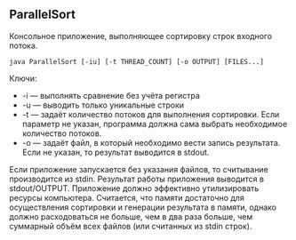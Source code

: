 ## ParallelSort
Консольное приложение, выполняющее сортировку строк входного потока.

```
java ParallelSort [-iu] [-t THREAD_COUNT] [-o OUTPUT] [FILES...]
```

Ключи:
* -i &mdash; выполнять сравнение без учёта регистра
* -u &mdash; выводить только уникальные строки
* -t &mdash; задаёт количество потоков для выполнения сортировки. Если параметр
не указан, программа должна сама выбрать необходимое количество потоков.
* -o &mdash; задаёт файл, в который необходимо вести запись результата. Если не
указан, то результат выводится в stdout.

Если приложение запускается без указания файлов, то считывание производится из
stdin. Результат работы приложения выводится в stdout/OUTPUT. Приложение должно
эффективно утилизировать ресурсы компьютера. Считается, что памяти достаточно для
осуществления сортировки и генерации результата в памяти, однако должно
расходоваться не больше, чем в два раза больше, чем суммарный объём всех файлов
(или считанных из stdin строк).
